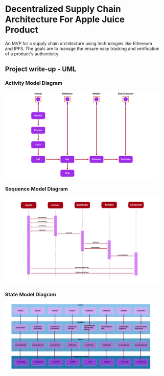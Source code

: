 # Decentralized Supply Chain Architecture For Apple Juice Product
An MVP for a supply chain architecture using technologies like Ethereum and IPFS. The goals are to manage the ensure easy tracking and verification of a product's authenticity.

## Project write-up - UML
### Activity Model Diagram
![Activity Model Diagram](UML-diagrams/activity-model-diagram.png)

### Sequence Model Diagram
![Sequence Model Diagram](UML-diagrams/sequence-model-diagram.png)

### State Model Diagram
![State Model Diagram](UML-diagrams/state-model-diagram.png)
